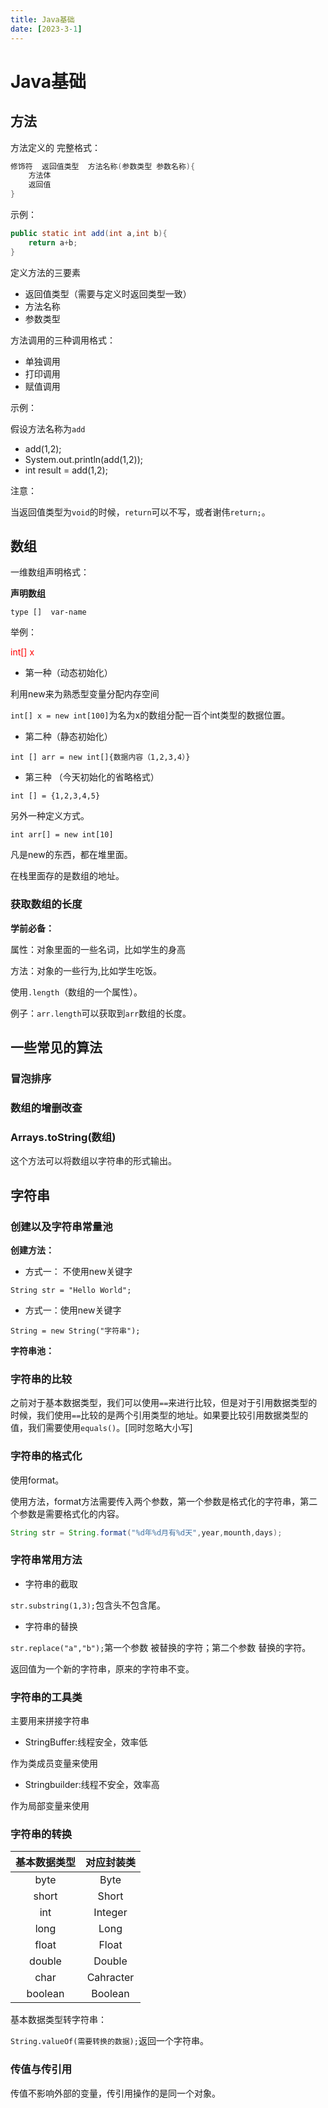 ```yaml
---
title: Java基础
date: [2023-3-1]
---
```

# Java基础

## 方法

方法定义的 完整格式：

```java
修饰符  返回值类型  方法名称(参数类型 参数名称){
    方法体
    返回值
}
```

示例：

```java
public static int add(int a,int b){
    return a+b;
}
```

定义方法的三要素

- 返回值类型（需要与定义时返回类型一致）
- 方法名称
- 参数类型

方法调用的三种调用格式：

- 单独调用
- 打印调用
- 赋值调用

示例：

假设方法名称为`add`

- add(1,2);
- System.out.println(add(1,2));
- int result = add(1,2);

注意：

当返回值类型为`void`的时候，`return`可以不写，或者谢伟`return;`。

## 数组

一维数组声明格式：

**声明数组**

`type []  var-name`

举例： 

<font color=red>int[] x</font>

- 第一种（动态初始化）

利用new来为熟悉型变量分配内存空间

`int[] x = new int[100]`为名为x的数组分配一百个int类型的数据位置。

- 第二种（静态初始化）

`int [] arr = new int[]{数据内容（1,2,3,4）}`

- 第三种  （今天初始化的省略格式）

`int [] = {1,2,3,4,5}`

另外一种定义方式。

`int arr[] = new int[10]`

凡是new的东西，都在堆里面。

在栈里面存的是数组的地址。

### 获取数组的长度

**学前必备：**

属性：对象里面的一些名词，比如学生的身高

方法：对象的一些行为,比如学生吃饭。

使用`.length`（数组的一个属性）。

例子：`arr.length`可以获取到`arr`数组的长度。

## 一些常见的算法

### 冒泡排序

### 数组的增删改查

### Arrays.toString(数组)

这个方法可以将数组以字符串的形式输出。

## 字符串

### 创建以及字符串常量池

**创建方法：**

- 方式一： 不使用new关键字

`String str = "Hello World";`

- 方式一：使用new关键字

`String = new String("字符串");`

**字符串池：**



### 字符串的比较

之前对于基本数据类型，我们可以使用`==`来进行比较，但是对于引用数据类型的时候，我们使用`==`比较的是两个引用类型的地址。如果要比较引用数据类型的值，我们需要使用`equals()`。[同时忽略大小写]

### 字符串的格式化

使用format。

使用方法，format方法需要传入两个参数，第一个参数是格式化的字符串，第二个参数是需要格式化的内容。

```java
String str = String.format("%d年%d月有%d天",year,mounth,days);
```

### 字符串常用方法

- 字符串的截取

`str.substring(1,3);`包含头不包含尾。

- 字符串的替换

`str.replace("a","b");`第一个参数  被替换的字符；第二个参数  替换的字符。

返回值为一个新的字符串，原来的字符串不变。

### 字符串的工具类

主要用来拼接字符串

- StringBuffer:线程安全，效率低

作为类成员变量来使用

- Stringbuilder:线程不安全，效率高

作为局部变量来使用

### 字符串的转换

|基本数据类型|对应封装类|
|:--:|:--:|
|byte|Byte|
|short|Short|
|int|Integer|
|long|Long|
|float|Float|
|double|Double|
|char|Cahracter|
|boolean|Boolean|

基本数据类型转字符串：

`String.valueOf(需要转换的数据);`返回一个字符串。

### 传值与传引用

传值不影响外部的变量，传引用操作的是同一个对象。